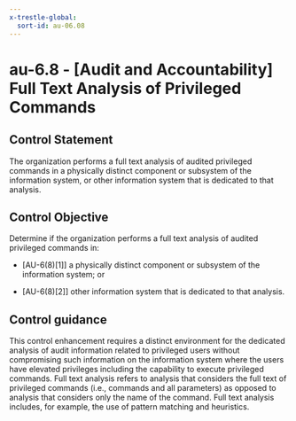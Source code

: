```yaml
---
x-trestle-global:
  sort-id: au-06.08
---
```


# au-6.8 - \[Audit and Accountability\] Full Text Analysis of Privileged Commands

## Control Statement

The organization performs a full text analysis of audited privileged commands in a physically distinct component or subsystem of the information system, or other information system that is dedicated to that analysis.

## Control Objective

Determine if the organization performs a full text analysis of audited privileged commands in:

- \[AU-6(8)[1]\] a physically distinct component or subsystem of the information system; or

- \[AU-6(8)[2]\] other information system that is dedicated to that analysis.

## Control guidance

This control enhancement requires a distinct environment for the dedicated analysis of audit information related to privileged users without compromising such information on the information system where the users have elevated privileges including the capability to execute privileged commands. Full text analysis refers to analysis that considers the full text of privileged commands (i.e., commands and all parameters) as opposed to analysis that considers only the name of the command. Full text analysis includes, for example, the use of pattern matching and heuristics.
